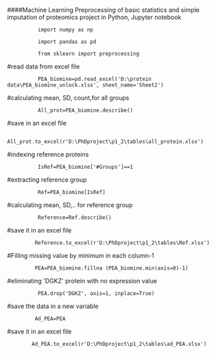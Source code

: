 ####Machine Learning Preprocessing of basic statistics and simple imputation of proteomics project in Python, Jupyter notebook

              import numpy as np

              import pandas as pd

              from sklearn import preprocessing

#read data from excel file

              PEA_biomine=pd.read_excel('D:\protein data\PEA_biomine_unlock.xlsx', sheet_name='Sheet2')

#calculating mean, SD, count,for all groups

              All_prot=PEA_biomine.describe()

#save in an excel file

              All_prot.to_excel(r'D:\PhDproject\p1_2\tables\all_protein.xlsx')

#indexing reference proteins

              IsRef=PEA_biomine['#Groups']==1

#extracting reference group

              Ref=PEA_biomine[IsRef]

#calculating mean, SD,.. for reference group

              Reference=Ref.describe()

#save it in an excel file

             Reference.to_excel(r'D:\PhDproject\p1_2\tables\Ref.xlsx')

#Filling missing value by minimum in each column-1

             PEA=PEA_biomine.fillna (PEA_biomine.min(axis=0)-1)

#eliminating 'DGKZ' protein with no expression value

              PEA.drop('DGKZ', axis=1, inplace=True)

#save the data in a new variable

             Ad_PEA=PEA

#save it in an excel file

            Ad_PEA.to_excel(r'D:\PhDproject\p1_2\tables\ad_PEA.xlsx')
